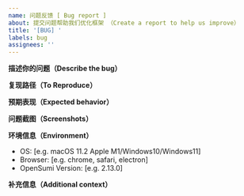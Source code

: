 ```yaml
---
name: 问题反馈 [ Bug report ]
about: 提交问题帮助我们优化框架 （Create a report to help us improve）
title: '[BUG] '
labels: bug
assignees: ''
---
```


**描述你的问题（Describe the bug）**

<!-- A clear and concise description of what the bug is. -->
<!-- 明确的描述问题现象 -->

**复现路径（To Reproduce）**

<!--
Steps to reproduce the behavior:
1. Go to '...'
2. Click on '....'
3. Scroll down to '....'
4. See error
-->

**预期表现（Expected behavior）**

<!-- A clear and concise description of what you expected to happen. -->

**问题截图（Screenshots）**

<!--If applicable, add screenshots to help explain your problem.-->

**环境信息（Environment）**

- OS: [e.g. macOS 11.2 Apple M1/Windows10/Windows11]
- Browser: [e.g. chrome, safari, electron]
- OpenSumi Version: [e.g. 2.13.0]

**补充信息（Additional context）**

<!--Add any other context about the problem here.-->
